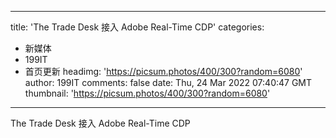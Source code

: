 
---
title: 'The Trade Desk 接入 Adobe Real-Time CDP'
categories: 
 - 新媒体
 - 199IT
 - 首页更新
headimg: 'https://picsum.photos/400/300?random=6080'
author: 199IT
comments: false
date: Thu, 24 Mar 2022 07:40:47 GMT
thumbnail: 'https://picsum.photos/400/300?random=6080'
---

<div>   
The Trade Desk 接入 Adobe Real-Time CDP  
</div>
            